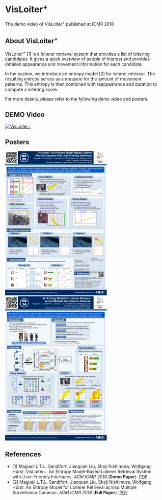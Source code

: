 # VisLoiter<sup>+</sup>
The demo video of VisLoiter<sup>+</sup> published at ICMR 2018

## About VisLoiter<sup>+</sup>

VisLoiter<sup>+</sup> [1] is a loiterer retrieval system that provides a list of loitering candidates. It gives a quick overview of people of interest and provides detailed appearance and movement information for each candidate.

In the system, we introduce an entropy model [2] for loiterer retrieval. The resulting entropy serves as a measure for the amount of movement patterns. This entropy is then combined with reappearance and duration to compute a loitering score.

For more details, please refer to the following demo video and posters.

## DEMO Video

[![VisLoiter<sup>+</sup>](https://img.youtube.com/vi/2stetC_YRs8/0.jpg)](https://www.youtube.com/watch?v=2stetC_YRs8)


## Posters

[![Demo-Poster](ref-pdf/poster-demo.png)](ref-pdf/icmr18-poster-demo.pdf)[![FullPaper-Poster](ref-pdf/poster-full.png)](ref-pdf/icmr18-poster-full.pdf)


## References

- [1] Maguell L.T.L. Sandifort, Jianquan Liu, Shoji Nishimura, Wolfgang Hürst: VisLoiter+: An Entropy Model-Based Loiterer Retrieval System with User-Friendly Interfaces. *ACM ICMR 2018* (**Demo Paper**). [PDF](http://jqliu.gitlab.io/nec-uu/ref-pdf/icmr18-demo.pdf)
- [2] Maguell L.T.L. Sandifort, Jianquan Liu, Shoji Nishimura, Wolfgang Hürst: An Entropy Model for Loiterer Retrieval across Multiple Surveillance Cameras. *ACM ICMR 2018* (**Full Paper**). [PDF](http://jqliu.gitlab.io/nec-uu/ref-pdf/icmr18-full.pdf)
